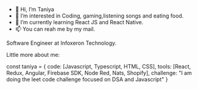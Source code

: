 - 👋 Hi, I’m Taniya
- 👀 I’m interested in Coding, gaming,listening songs and eating food. 
- 🌱 I’m currently learning React JS and React Native.
- 📫 You can reah me by my mail.

Software Engineer at Infoxeron Technology.

Little more about me: 

const taniya = {
  code: [Javascript, Typescript, HTML, CSS],
  tools: [React, Redux, Angular, Firebase SDK, Node Red, Nats, Shopify],
 challenge: "I am doing the leet code challenge focused on DSA and Javascript"
}
